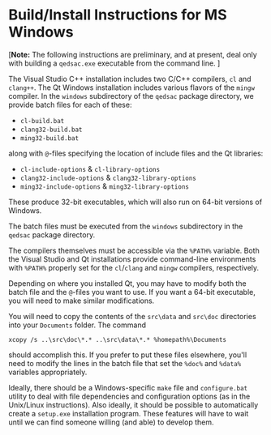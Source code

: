 # Build/Install Instructions for MS Windows

[**Note:**
The following instructions are preliminary, and at present, deal only
with building a `qedsac.exe` executable from the command line.
]

The Visual Studio C++ installation includes two C/C++ compilers, `cl`
and `clang++`.  The Qt Windows installation includes various flavors
of the `mingw` compiler.  In the `windows` subdirectory of the `qedsac`
package directory, we provide batch files for each of these:

- `cl-build.bat`
- `clang32-build.bat`
- `ming32-build.bat`

along with `@`-files specifying the location of include files and the
Qt libraries:

- `cl-include-options` & `cl-library-options`
- `clang32-include-options` & `clang32-library-options`
- `ming32-include-options` & `ming32-library-options`

These produce 32-bit executables, which will also run on 64-bit
versions of Windows.

The batch files must be executed from the `windows` subdirectory in
the `qedsac` package directory.

The compilers themselves must be accessible via the `%PATH%` variable.
Both the Visual Studio and Qt installations provide command-line
environments with `%PATH%` properly set for the `cl`/`clang` and
`mingw` compilers, respectively.

Depending on where you installed Qt, you may have to modify both the
batch file and the `@`-files you want to use.  If you want a 64-bit
executable, you will need to make similar modifications.

You will need to copy the contents of the `src\data` and `src\doc`
directories into your `Documents` folder.  The command
```
xcopy /s ..\src\doc\*.* ..\src\data\*.* %homepath%\Documents
```
should accomplish this.  If you prefer to put these files elsewhere,
you'll need to modify the lines in the batch file that set the `%doc%`
and `%data%` variables appropriately.

Ideally, there should be a Windows-specific `make` file and
`configure.bat` utility to deal with file dependencies and
configuration options (as in the Unix/Linux instructions).  Also
ideally, it should be possible to automatically create a `setup.exe`
installation program.  These features will have to wait until we can
find someone willing (and able) to develop them.
